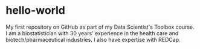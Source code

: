 # hello-world
My first repository on GitHub as part of my Data Scientist's Toolbox course.
I am a biostatistician with 30 years' experience in the health care and biotech/pharmaceutical industries. I also have expertise with REDCap.
